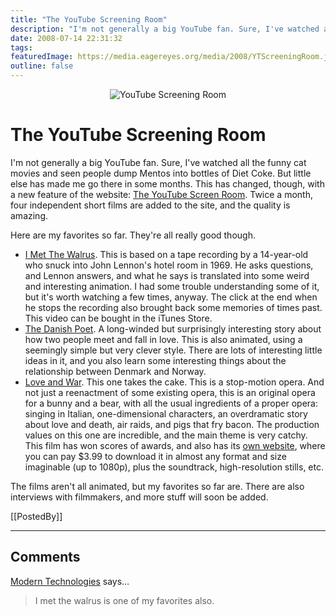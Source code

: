 ```yaml
---
title: "The YouTube Screening Room"
description: "I'm not generally a big YouTube fan. Sure, I've watched all the funny cat movies and seen people dump Mentos into bottles of Diet Coke. But little else has made me go there in some months. This has changed, though, with a new feature of the website: The YouTube Screen Room. Twice a month, four independent short films are added to the site, and the quality is amazing."
date: 2008-07-14 22:31:32
tags: 
featuredImage: https://media.eagereyes.org/media/2008/YTScreeningRoom.jpg
outline: false
---
```


<p align="center"><img src="https://media.eagereyes.org/media/2008/YTScreeningRoom.jpg" border="0" alt="YouTube Screening Room" /></p>

# The YouTube Screening Room

I'm not generally a big YouTube fan. Sure, I've watched all the funny cat movies and seen people dump Mentos into bottles of Diet Coke. But little else has made me go there in some months. This has changed, though, with a new feature of the website: <a href="http://youtube.com/ytscreeningroom">The YouTube Screen Room</a>. Twice a month, four independent short films are added to the site, and the quality is amazing.

Here are my favorites so far. They're all really good though.

<ul>
<li><a href="http://youtube.com/ytscreeningroom?v=jmR0V6s3NKk">I Met The Walrus</a>. This is based on a tape recording by a 14-year-old who snuck into John Lennon's hotel room in 1969. He asks questions, and Lennon answers, and what he says is translated into some weird and interesting animation. I had some trouble understanding some of it, but it's worth watching a few times, anyway. The click at the end when he stops the recording also brought back some memories of times past. This video can be bought in the iTunes Store.</li>
<li><a href="http://youtube.com/ytscreeningroom?v=iTef0HWbW_M">The Danish Poet</a>. A long-winded but surprisingly interesting story about how two people meet and fall in love. This is also animated, using a seemingly simple but very clever style. There are lots of interesting little ideas in it, and you also learn some interesting things about the relationship between Denmark and Norway.</li>
<li><a href="http://youtube.com/ytscreeningroom?v=jiSu3YCDEuw">Love and War</a>. This one takes the cake. This is a stop-motion opera. And not just a reenactment of some existing opera, this is an original opera for a bunny and a bear, with all the usual ingredients of a proper opera: singing in Italian, one-dimensional characters, an overdramatic story about love and death, air raids, and pigs that fry bacon. The production values on this one are incredible, and the main theme is very catchy. This film has won scores of awards, and also has its <a href="http://loveandwar.se/">own website</a>, where you can pay $3.99 to download it in almost any format and size imaginable (up to 1080p), plus the soundtrack, high-resolution stills, etc.</li>
</ul>
<div>The films aren't all animated, but my favorites so far are. There are also interviews with filmmakers, and more stuff will soon be added.</div>

[[PostedBy]]

<aside class="comments">

---
## Comments

<a href="http://techengage.com" rel="nofollow noopener" target="_blank">Modern Technologies</a> says…
>	<p>I met the walrus is one of my favorites also.</p>

</aside>

